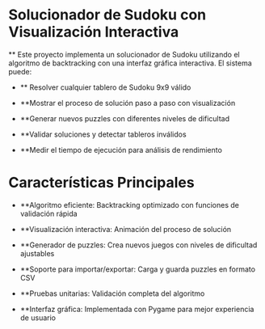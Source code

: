 # Solucionador de Sudoku con Visualización Interactiva

** Este proyecto implementa un solucionador de Sudoku utilizando el algoritmo de backtracking con una interfaz gráfica interactiva. El sistema puede:

- ** Resolver cualquier tablero de Sudoku 9x9 válido

- **Mostrar el proceso de solución paso a paso con visualización

- **Generar nuevos puzzles con diferentes niveles de dificultad

- **Validar soluciones y detectar tableros inválidos

- **Medir el tiempo de ejecución para análisis de rendimiento

# Características Principales

- **Algoritmo eficiente: Backtracking optimizado con funciones de validación rápida

- **Visualización interactiva: Animación del proceso de solución

- **Generador de puzzles: Crea nuevos juegos con niveles de dificultad ajustables

- **Soporte para importar/exportar: Carga y guarda puzzles en formato CSV

- **Pruebas unitarias: Validación completa del algoritmo

- **Interfaz gráfica: Implementada con Pygame para mejor experiencia de usuario